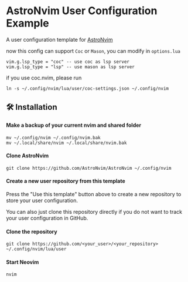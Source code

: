 # AstroNvim User Configuration Example

A user configuration template for [AstroNvim](https://github.com/AstroNvim/AstroNvim)

now this config can support `Coc` or `Mason`, you can modify in `options.lua`

```
vim.g.lsp_type = "coc" -- use coc as lsp server
vim.g.lsp_type = "lsp" -- use mason as lsp server
```
if you use coc.nvim, please run
```shell
ln -s ~/.config/nvim/lua/user/coc-settings.json ~/.config/nvim
```

## 🛠️ Installation

#### Make a backup of your current nvim and shared folder

```shell
mv ~/.config/nvim ~/.config/nvim.bak
mv ~/.local/share/nvim ~/.local/share/nvim.bak
```

#### Clone AstroNvim

```shell
git clone https://github.com/AstroNvim/AstroNvim ~/.config/nvim
```

#### Create a new user repository from this template

Press the "Use this template" button above to create a new repository to store your user configuration.

You can also just clone this repository directly if you do not want to track your user configuration in GitHub.

#### Clone the repository

```shell
git clone https://github.com/<your_user>/<your_repository> ~/.config/nvim/lua/user
```

#### Start Neovim

```shell
nvim
```
